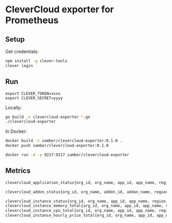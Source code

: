 
# CleverCloud exporter for Prometheus

## Setup

Get credentials:

```sh
npm install -g clever-tools
clever login
```

## Run

```
export CLEVER_TOKEN=xxxx
export CLEVER_SECRET=yyyy
```

Locally:

```sh
go build -o clevercloud-exporter *.go
./clevercloud-exporter
```

In Docker:

```sh
docker build -t samber/clevercloud-exporter:0.1.0 .
docker push samber/clevercloud-exporter:0.1.0

docker run -d -p 9217:9217 samber/clevercloud-exporter
```

## Metrics

```txt
clevercloud_application_status{org_id, org_name, app_id, app_name, region, archived, type}

clevercloud_addon_status{org_id, org_name, addon_id, addon_name, region}

clevercloud_instance_status{org_id, org_name, app_id, app_name, region, state, type}
clevercloud_instance_memory_total{org_id, org_name, app_id, app_name, region, type}
clevercloud_instance_cpu_total{org_id, org_name, app_id, app_name, region, type}
clevercloud_instance_hourly_price_total{org_id, org_name, app_id, app_name, region, type}
```
